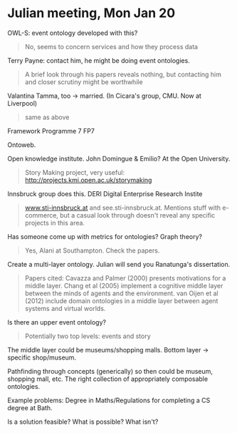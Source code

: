 # Julian meeting, Mon Jan 20

OWL-S: event ontology developed with this?
> No, seems to concern services and how they process data

Terry Payne: contact him, he might be doing event ontologies.
> A brief look through his papers reveals nothing, but contacting him and closer scrutiny might be worthwhile

Valantina Tamma, too -> married.
(In Cicara's group, CMU. Now at Liverpool)
> same as above

Framework Programme 7 FP7 

Ontoweb.

Open knowledge institute. John Domingue & Emilio?
At the Open University.
> Story Making project, very useful: http://projects.kmi.open.ac.uk/storymaking

Innsbruck group does this.
DERI Digital Enterprise Research Instite
> www.sti-innsbruck.at and see.sti-innsbruck.at. Mentions stuff with e-commerce, but a casual look through doesn't reveal any specific projects in this area.

Has someone come up with metrics for ontologies? Graph theory?
> Yes, Alani at Southampton. Check the papers.

Create a multi-layer ontology. Julian will send you Ranatunga's dissertation.
> Papers cited: 
> Cavazza and Palmer (2000) presents motivations for a middle layer.
> Chang et al (2005) implement a cognitive middle layer between the minds of agents and the environment.
> van Oijen et al (2012) include domain ontologies in a middle layer between agent systems and virtual worlds.

Is there an upper event ontology?
> Potentially two top levels: events and story

The middle layer could be museums/shopping malls. Bottom layer -> specific shop/museum.

Pathfinding through concepts (generically) so then could be museum, shopping mall, etc. The right collection of appropriately composable ontologies.

Example problems: Degree in Maths/Regulations for completing a CS degree at Bath.

Is a solution feasible? What is possible? What isn't?

